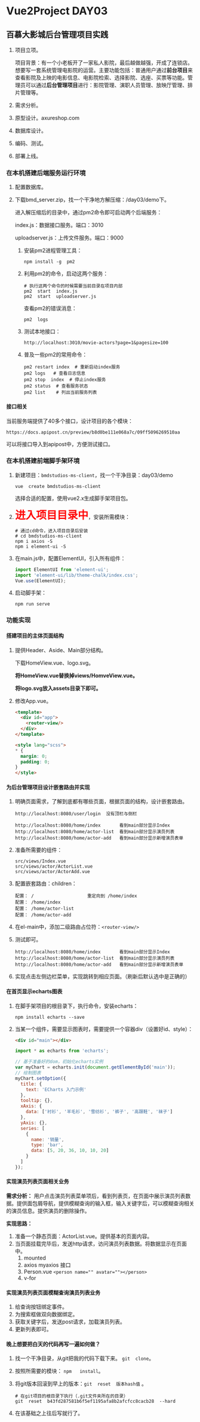 # Vue2Project DAY03

## 百慕大影城后台管理项目实践

1. 项目立项。

   项目背景：有一个小老板开了一家私人影院，最后越做越强，开成了连锁店。想要写一套系统管理电影院的运营。主要功能包括：普通用户通过**前台项目**来查看影院及上映的电影信息、电影院检索、选择影院、选座、买票等功能。管理员可以通过**后台管理项目**进行：影院管理、演职人员管理、放映厅管理、排片管理等。

2. 需求分析。

3. 原型设计。axureshop.com

4. 数据库设计。

5. 编码、测试。

6. 部署上线。



### 在本机搭建后端服务运行环境

1. 配置数据库。

2. 下载bmd_server.zip，找一个干净地方解压缩：/day03/demo下。

   进入解压缩后的目录中，通过pm2命令即可启动两个后端服务：

   index.js：数据接口服务。端口：3010

   uploadserver.js：上传文件服务。端口：9000

   1. 安装pm2进程管理工具：

      ```shell
      npm install -g  pm2
      ```

   2. 利用pm2的命令，启动这两个服务：

      ```shell
      # 执行这两个命令的时候需要当前目录在项目内部
      pm2  start  index.js
      pm2  start  uploadserver.js
      ```

      查看pm2的错误消息：

      ```
      pm2  logs
      ```

   3. 测试本地接口：

      ```
      http://localhost:3010/movie-actors?page=1&pagesize=100
      ```

   4. 普及一些pm2的常用命令：

      ```shell
      pm2 restart index  # 重新启动index服务
      pm2 logs   # 查看日志信息
      pm2 stop  index  # 停止index服务
      pm2 status  # 查看服务状态
      pm2 list    # 列出当前服务列表
      ```



#### 接口相关

当前服务端提供了40多个接口，设计项目的各个模块：

```
https://docs.apipost.cn/preview/b8d0be111e068a7c/09ff5096269510aa
```

可以将接口导入到apipost中，方便测试接口。   



### 在本机搭建前端脚手架环境

1. 新建项目：`bmdstudios-ms-client`，找一个干净目录：day03/demo

   ```shell
   vue  create bmdstudios-ms-client
   ```

   选择合适的配置，使用vue2.x生成脚手架项目包。

2. <span style="color:red; font-weight:bolder; font-size:2em;">进入项目目录中</span>，安装所需模块：

   ```shell
   # 通过cd命令，进入项目目录后安装 
   # cd bmdstudios-ms-client
   npm i axios -S
   npm i element-ui -S
   ```

3. 在main.js中，配置ElementUI，引入所有组件：

   ```javascript
   import ElementUI from 'element-ui';
   import 'element-ui/lib/theme-chalk/index.css';
   Vue.use(ElementUI);
   ```

4. 启动脚手架：

   ```shell
   npm run serve
   ```


### 功能实现

#### 搭建项目的主体页面结构

1. 提供Header、Aside、Main部分结构。

   下载HomeView.vue、logo.svg。

   **将HomeView.vue替换掉views/HomveView.vue。**

   **将logo.svg放入assets目录下即可。**

2. 修改App.vue。

   ```html
   <template>
     <div id="app">
       <router-view/>
     </div>
   </template>
   
   <style lang="scss">
   * {
     margin: 0;
     padding: 0;
   }
   </style>
   
   ```


#### 为后台管理项目设计嵌套路由并实现

1. 明确页面需求，了解到底都有哪些页面，根据页面的结构，设计嵌套路由。

   ```
   http://localhost:8080/user/login  没有顶栏与侧栏
   
   http://localhost:8080/home/index       看到main部分显示Index
   http://localhost:8080/home/actor-list  看到main部分显示演员列表
   http://localhost:8080/home/actor-add   看到main部分显示新增演员表单
   ```

2. 准备所需要的组件：

   ```
   src/views/Index.vue
   src/views/actor/ActorList.vue
   src/views/actor/ActorAdd.vue
   ```

3. 配置嵌套路由：children：

   ```
   配置： /                    重定向到 /home/index
   配置： /home/index
   配置： /home/actor-list
   配置： /home/actor-add
   ```

4. 在el-main中，添加二级路由占位符：`<router-view/>`

5. 测试即可。

   ```
   http://localhost:8080/home/index       看到main部分显示Index
   http://localhost:8080/home/actor-list  看到main部分显示演员列表
   http://localhost:8080/home/actor-add   看到main部分显示新增演员表单
   ```

6. 实现点击左侧边栏菜单，实现跳转到相应页面。（刷新后默认选中是正确的）



#### 在首页显示echarts图表

1. 在脚手架项目的根目录下，执行命令，安装echarts：

   ```shell
   npm install echarts --save
   ```

2. 当某一个组件，需要显示图表时，需要提供一个容器div（设置好id、style）：

   ```html
   <div id="main"></div>
   ```

   ```javascript
   import * as echarts from 'echarts';
   
   // 基于准备好的dom，初始化echarts实例
   var myChart = echarts.init(document.getElementById('main'));
   // 绘制图表
   myChart.setOption({
     title: {
       text: 'ECharts 入门示例'
     },
     tooltip: {},
     xAxis: {
       data: ['衬衫', '羊毛衫', '雪纺衫', '裤子', '高跟鞋', '袜子']
     },
     yAxis: {},
     series: [
       {
         name: '销量',
         type: 'bar',
         data: [5, 20, 36, 10, 10, 20]
       }
     ]
   });
   ```


#### 实现演员列表页面相关业务

**需求分析：** 用户点击演员列表菜单项后，看到列表页，在页面中展示演员列表数据。提供面包屑导航，提供模糊查询的输入框，输入关键字后，可以模糊查询相关的演员信息。提供演员的删除操作。

**实现思路：**

1. 准备一个静态页面：ActorList.vue。提供基本的页面内容。
2. 当页面挂载完毕后，发送http请求，访问演员列表数据。将数据显示在页面中。
   1. mounted
   2. axios     myaxios   接口
   3. Person.vue    `<person name="" avatar=""></person>`
   4. v-for



#### 实现演员列表页面模糊查询演员列表业务

1. 给查询按钮绑定事件。
2. 为搜索框做双向数据绑定。
3. 获取关键字后，发送post请求，加载演员列表。
4. 更新列表即可。



#### 晚上想要把白天的代码再写一遍如何做？

1. 找一个干净目录，从git把我的代码下载下来。 `git  clone`。

2. 按照所需要的模块：   `npm   install`。

3. 将git版本回滚到早上的版本：`git  reset  版本hash值`  。

   ```shell
   # 在git项目的根目录下执行（.git文件夹所在的目录）
   git  reset  b43fd287581b6f5ef1195afa8b2afcfcc8cacb28  --hard
   ```

4. 在该基础之上往后写就行了。











